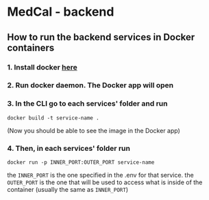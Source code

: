 # MedCal - backend

## How to run the backend services in Docker containers

### 1. Install docker [here](https://docs.docker.com/get-docker/)

### 2. Run docker daemon. The Docker app will open

### 3. In the CLI go to each services' folder and run

```
docker build -t service-name .
```

(Now you should be able to see the image in the Docker app)

### 4. Then, in each services' folder run

```
docker run -p INNER_PORT:OUTER_PORT service-name
```

the `INNER_PORT` is the one specified in the .env for that service.
the `OUTER_PORT` is the one that will be used to access what is inside of the container (usually the same as `INNER_PORT`)
